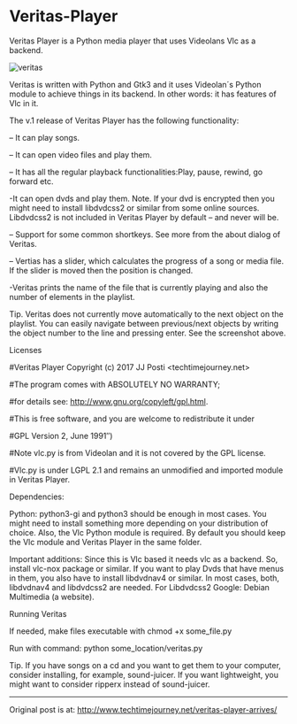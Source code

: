 # Veritas-Player
Veritas Player is a Python  media player that uses Videolans Vlc as a backend.

![veritas](https://user-images.githubusercontent.com/29865797/28453374-c43e043e-6dff-11e7-92ab-0f7f3a5472c9.jpg)

Veritas is written with Python and Gtk3 and it uses Videolan´s Python module to achieve things in its backend. In other words: it has features of Vlc in it.

The v.1 release of Veritas Player has the following functionality:

– It can play songs.

– It can open video files and play them.

– It has all the regular playback functionalities:Play, pause, rewind, go forward etc.

-It can open dvds and play them. Note. If your dvd is encrypted then you might need to install libdvdcss2 or similar from some online sources. Libdvdcss2 is not included in Veritas Player by default – and never will be.

– Support for some common shortkeys. See more from the about dialog of Veritas.

– Vertias has a slider, which calculates the progress of a song or media file. If the slider is moved then the position is changed.

-Veritas prints the name of the file that is currently playing and also the number of elements in the playlist.

Tip. Veritas does not currently move automatically to the next object on the playlist. You can easily navigate between previous/next objects by writing the object number to the line and pressing enter. See the screenshot above.

Licenses

#Veritas Player Copyright (c) 2017 JJ Posti <techtimejourney.net>

#The program comes with ABSOLUTELY NO WARRANTY;

#for details see: http://www.gnu.org/copyleft/gpl.html.

#This is free software, and you are welcome to redistribute it under

#GPL Version 2, June 1991″)

#Note vlc.py is from Videolan and it is not covered by the GPL license.

#Vlc.py is under LGPL 2.1 and remains an unmodified and imported module in Veritas Player.

Dependencies:

Python: python3-gi and python3 should be enough in most cases. You might need to install something more depending on your distribution of choice. Also, the Vlc Python module is required. By default you should keep the Vlc module and Veritas Player in the same folder.

Important additions: Since this is Vlc based it needs vlc as a backend. So, install vlc-nox package or similar. If you want to play Dvds that have menus in them, you also have to install libdvdnav4 or similar. In most cases, both, libdvdnav4 and libdvdcss2 are needed. For Libdvdcss2 Google: Debian Multimedia (a website).


Running Veritas


If needed, make files executable with chmod +x some_file.py

Run with command: python some_location/veritas.py

Tip. If you have songs on a cd and you want to get them to your computer, consider installing, for example, sound-juicer.
If you want lightweight, you might want to consider ripperx instead of sound-juicer.

____________________________________
Original post is at:
http://www.techtimejourney.net/veritas-player-arrives/
